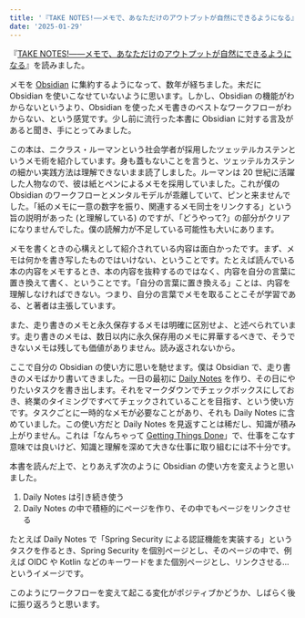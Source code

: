 ```yaml
---
title: '『TAKE NOTES!――メモで、あなただけのアウトプットが自然にできるようになる』'
date: '2025-01-29'
---
```


『[TAKE NOTES!――メモで、あなただけのアウトプットが自然にできるようになる](https://www.amazon.co.jp/dp/4296000411)』を読みました。

メモを [Obsidian](http://obsidian.md) に集約するようになって、数年が経ちました。未だに Obsidian を使いこなせていないように思います。しかし、Obsidian の機能がわからないというより、Obsidian を使ったメモ書きのベストなワークフローがわからない、という感覚です。少し前に流行った本書に Obsidian に対する言及があると聞き、手にとってみました。

この本は、ニクラス・ルーマンという社会学者が採用したツェッテルカステンというメモ術を紹介しています。身も蓋もないことを言うと、ツェッテルカステンの細かい実践方法は理解できないまま読了しました。ルーマンは 20 世紀に活躍した人物なので、彼は紙とペンによるメモを採用していました。これが僕の Obsidian のワークフローとメンタルモデルが乖離していて、ピンと来ませんでした。「紙のメモに一意の数字を振り、関連するメモ同士をリンクする」という旨の説明があった (と理解している) のですが、「どうやって?」の部分がクリアになりませんでした。僕の読解力が不足している可能性も大いにあります。

メモを書くときの心構えとして紹介されている内容は面白かったです。まず、メモは何かを書き写したものではいけない、ということです。たとえば読んでいる本の内容をメモするとき、本の内容を抜粋するのではなく、内容を自分の言葉に置き換えて書く、ということです。「自分の言葉に置き換える」ことは、内容を理解しなければできない。つまり、自分の言葉でメモを取ることこそが学習である、と著者は主張しています。

また、走り書きのメモと永久保存するメモは明確に区別せよ、と述べられています。走り書きのメモは、数日以内に永久保存用のメモに昇華するべきで、そうできないメモは残しても価値がありません。読み返されないから。

ここで自分の Obsidian の使い方に思いを馳せます。僕は Obsidian で、走り書きのメモばかり書いてきました。一日の最初に [Daily Notes](https://help.obsidian.md/Plugins/Daily+notes) を作り、その日にやりたいタスクを書き出します。それをマークダウンでチェックボックスにしておき、終業のタイミングですべてチェックされていることを目指す、という使い方です。タスクごとに一時的なメモが必要なことがあり、それも Daily Notes に含めていました。この使い方だと Daily Notes を見返すことは稀だし、知識が積み上がりません。これは「なんちゃって [Getting Things Done](https://ja.wikipedia.org/wiki/Getting_Things_Done)」で、仕事をこなす意味では良いけど、知識と理解を深めて大きな仕事に取り組むには不十分です。

本書を読んだ上で、とりあえず次のように Obsidian の使い方を変えようと思いました。

1. Daily Notes は引き続き使う
2. Daily Notes の中で積極的にページを作り、その中でもページをリンクさせる

たとえば Daily Notes で「Spring Security による認証機能を実装する」というタスクを作るとき、Spring Security を個別ページとし、そのページの中で、例えば OIDC や Kotlin などのキーワードをまた個別ページとし、リンクさせる...というイメージです。

このようにワークフローを変えて起こる変化がポジティブかどうか、しばらく後に振り返ろうと思います。
